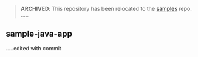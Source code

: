 > **ARCHIVED**: This repository has been relocated to the [samples](https://github.com/buildpack/samples/) repo.
.....
## sample-java-app
.....edited with commit
